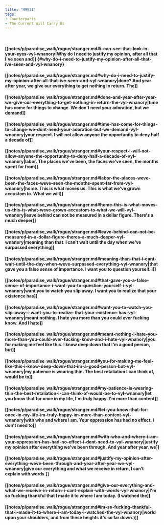 ```yaml
---
title: "MMVII"
tags:
- Counterparts
- The Current Will Carry Us
---
```

&nbsp;
#### [[notes/p/paradise_walk/rogue/stranger.md#i-can-see-that-look-in-your-eyes-vyl-wnanory|Why do I need to justify my opinion, after all that I've seen and]] {#why-do-i-need-to-justify-my-opinion-after-all-that-ive-seen-and-vyl-wnanory}
#### [[notes/p/paradise_walk/rogue/stranger.md#why-do-i-need-to-justify-my-opinion-after-all-that-ive-seen-and-vyl-wnanory|done? And year after year, we give our everything to get nothing in return. The]]
#### [[notes/p/paradise_walk/rogue/stranger.md#done-and-year-after-year-we-give-our-everything-to-get-nothing-in-return-the-vyl-wnanory|time has come for things to change. We don't need your adoration, but we demand]]
#### [[notes/p/paradise_walk/rogue/stranger.md#time-has-come-for-things-to-change-we-dont-need-your-adoration-but-we-demand-vyl-wnanory|your respect. I will not allow anyone the opportunity to deny half a decade of]]
#### [[notes/p/paradise_walk/rogue/stranger.md#your-respect-i-will-not-allow-anyone-the-opportunity-to-deny-half-a-decade-of-vyl-wnanory|labor. The places we've been, the faces we've seen, the months spent far from]]
#### [[notes/p/paradise_walk/rogue/stranger.md#labor-the-places-weve-been-the-faces-weve-seen-the-months-spent-far-from-vyl-wnanory|home. This is what moves us. This is what we've grown accustom to. What we will]]
#### [[notes/p/paradise_walk/rogue/stranger.md#home-this-is-what-moves-us-this-is-what-weve-grown-accustom-to-what-we-will-vyl-wnanory|leave behind can not be measured in a dollar figure. There's a much deeper]]
#### [[notes/p/paradise_walk/rogue/stranger.md#leave-behind-can-not-be-measured-in-a-dollar-figure-theres-a-much-deeper-vyl-wnanory|meaning than that. I can't wait until the day when we've surpassed everything]]
#### [[notes/p/paradise_walk/rogue/stranger.md#meaning-than-that-i-cant-wait-until-the-day-when-weve-surpassed-everything-vyl-wnanory|that gave you a false sense of importance. I want you to question yourself. I]]
#### [[notes/p/paradise_walk/rogue/stranger.md#that-gave-you-a-false-sense-of-importance-i-want-you-to-question-yourself-i-vyl-wnanory|want you to watch you slip away. I want you to realize that your existence has]]
#### [[notes/p/paradise_walk/rogue/stranger.md#want-you-to-watch-you-slip-away-i-want-you-to-realize-that-your-existence-has-vyl-wnanory|meant nothing. I hate you more than you could ever fucking know. And I hate]]
#### [[notes/p/paradise_walk/rogue/stranger.md#meant-nothing-i-hate-you-more-than-you-could-ever-fucking-know-and-i-hate-vyl-wnanory|you for making me feel like this. I know deep down that I'm a good person, but]]
#### [[notes/p/paradise_walk/rogue/stranger.md#you-for-making-me-feel-like-this-i-know-deep-down-that-im-a-good-person-but-vyl-wnanory|my patience is wearing thin. The best retaliation I can think of, would be to]]
#### [[notes/p/paradise_walk/rogue/stranger.md#my-patience-is-wearing-thin-the-best-retaliation-i-can-think-of-would-be-to-vyl-wnanory|let you know that for once in my life, I'm truly happy. I'm more than content]]
#### [[notes/p/paradise_walk/rogue/stranger.md#let-you-know-that-for-once-in-my-life-im-truly-happy-im-more-than-content-vyl-wnanory|with who and where I am. Your oppression has had no effect. I don't need to]]
#### [[notes/p/paradise_walk/rogue/stranger.md#with-who-and-where-i-am-your-oppression-has-had-no-effect-i-dont-need-to-vyl-wnanory|justify my opinion after everything we've been through. And year after year, we]]
#### [[notes/p/paradise_walk/rogue/stranger.md#justify-my-opinion-after-everything-weve-been-through-and-year-after-year-we-vyl-wnanory|give our everything and what we receive in return, I can't explain with words.]]
#### [[notes/p/paradise_walk/rogue/stranger.md#give-our-everything-and-what-we-receive-in-return-i-cant-explain-with-words-vyl-wnanory|I'm so fucking thankful that I made it to where I am today. (I watched the]]
#### [[notes/p/paradise_walk/rogue/stranger.md#im-so-fucking-thankful-that-i-made-it-to-where-i-am-today-i-watched-the-vyl-wnanory|world upon your shoulders, and from these heights it's so far down.)]]

